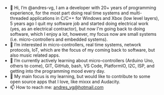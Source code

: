 - 👋 Hi, I’m @andres-vg, I am a developer with 20+ years of programming experience, for the most part doing real time systems and multi-threaded applications in C/C++ for Windows and Xbox (low level layers), 5 years ago I quit my software job and started doing electrical work (yes, as an electrical contractor), but now I'm going back to doing software, which I enjoy a lot, however, my focus now are small systems (i.e. micro-controllers and embedded systems).
- 👀 I’m interested in micro-controllers, real time systems, network protocols, IoT, which are the focus of my coming back to software, but also music related apps.
- 🌱 I’m currently actively learning about micro-controllers (Arduino Uno, others to come), GIT, GitHub, bash, VS Code, PlatformIO, I2C, ISP, and getting into the programming mood every day.
- 💞️ My main focus is my learning, but would like to contribute to some open source apps that I love, like mixxx and Audacity.
- 📫 How to reach me: andres_vg@hotmail.com
<!---
andres-vg/andres-vg is a ✨ special ✨ repository because its `README.md` (this file) appears on your GitHub profile.
You can click the Preview link to take a look at your changes.
--->
